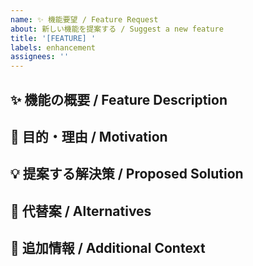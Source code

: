 ```yaml
---
name: ✨ 機能要望 / Feature Request
about: 新しい機能を提案する / Suggest a new feature
title: '[FEATURE] '
labels: enhancement
assignees: ''
---
```


## ✨ 機能の概要 / Feature Description

<!-- 追加してほしい機能を簡潔に説明してください -->

## 🎯 目的・理由 / Motivation

<!-- なぜこの機能が必要なのか説明してください -->

## 💡 提案する解決策 / Proposed Solution

<!-- どのように実装すべきか、アイデアがあれば記載してください -->

## 🔄 代替案 / Alternatives

<!-- 他に検討した方法があれば記載してください -->

## 📝 追加情報 / Additional Context

<!-- その他の情報があれば記載してください -->
